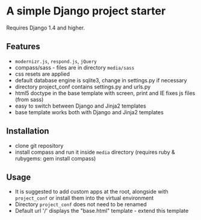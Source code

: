 A simple Django project starter
===============================

Requires Django 1.4 and higher.

Features
--------
* `modernizr.js`, `respond.js`, `jQuery`
* compass/sass - files are in directory `media/sass`
* css resets are applied
* default database engine is sqlite3, change in settings.py if necessary
* directory project_conf contains settings.py and urls.py
* html5 doctype in the base template with screen, print and IE fixes js files (from sass)
* easy to switch between Django and Jinja2 templates
* base template works both with Django and Jinja2 templates

Installation
------------
* clone git repository
* install compass and run it inside `media` directory
  (requires ruby & rubygems: gem install compass)

Usage
-----
* It is suggested to add custom apps at the root,
  alongside with `project_conf`
  or install them into the virtual environment
* Directory `project_conf` does not need to be renamed
* Default url '/' displays the "base.html" template - extend this template
